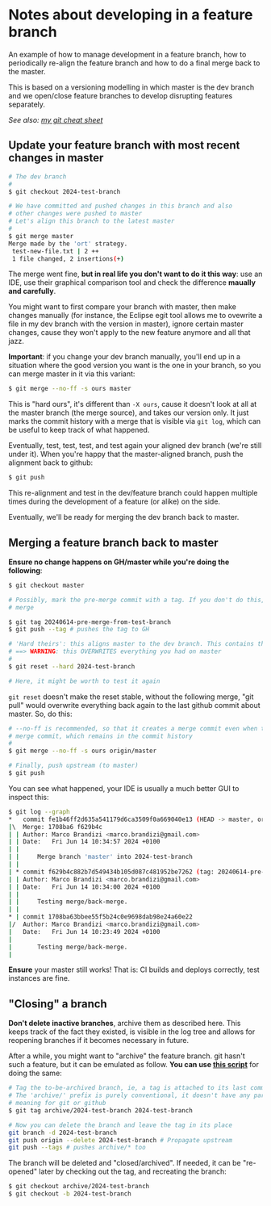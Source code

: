 # Notes about developing in a feature branch

An example of how to manage development in a feature branch, how to periodically re-align the feature branch and how to do a final merge back to the master.

This is based on a versioning modelling in which master is the dev branch and we open/close feature branches to develop disrupting features separately.

*See also: [my git cheat sheet](git-cheat-sheet.md)*

## Update your feature branch with most recent changes in master

```bash
# The dev branch
# 
$ git checkout 2024-test-branch

# We have committed and pushed changes in this branch and also
# other changes were pushed to master
# Let's align this branch to the latest master
# 
$ git merge master
Merge made by the 'ort' strategy.
 test-new-file.txt | 2 ++
 1 file changed, 2 insertions(+)
```

The merge went fine, **but in real life you don't want to do it this way**: use an IDE, use their graphical comparison tool and check the difference **maually and carefully**.

You might want to first compare your branch with master, then make changes manually (for instance, the Eclipse egit tool allows me to ovewrite a file in my dev branch with the version in master), ignore certain master changes, cause they won't apply to the new feature anymore and all that jazz.

**Important**: if you change your dev branch manually, you'll end up in a situation where the good version you want is the one in your branch, so you can merge master in it
via this variant:

```bash
$ git merge --no-ff -s ours master
```

This is "hard ours", it's different than `-X ours`, cause it doesn't look at all at the master branch (the merge source), and takes our version only. It just marks the commit history with a merge that is visible via `git log`, which can be useful to keep track of what happened.
 
 
Eventually, test, test, test, and test again your aligned dev branch (we're still under it). When you're happy that the master-aligned branch, push the alignment back to github:

```bash
$ git push
```

This re-alignment and test in the dev/feature branch could happen multiple times during the development of a feature (or alike) on the side.

Eventually, we'll be ready for merging the dev branch back to master.


## Merging a feature branch back to master

**Ensure no change happens on GH/master while you're doing the following**:

 
```bash
$ git checkout master

# Possibly, mark the pre-merge commit with a tag. If you don't do this, a date can usually be used to identify the last commit before 
# merge

$ git tag 20240614-pre-merge-from-test-branch
$ git push --tag # pushes the tag to GH

# 'Hard theirs': this aligns master to the dev branch. This contains the new feature + the latest master version
# ==> WARNING: this OVERWRITES everything you had on master
#
$ git reset --hard 2024-test-branch

# Here, it might be worth to test it again
```

`git reset` doesn't make the reset stable, without the following merge, "git pull" would overwrite everything back again to the last github commit about master. So, do this:

```bash
# --no-ff is recommended, so that it creates a merge commit even when the master history could be rebased, it allows you to give a message to the
# merge commit, which remains in the commit history
# 
$ git merge --no-ff -s ours origin/master

# Finally, push upstream (to master)
$ git push
```

You can see what happened, your IDE is usually a much better GUI to inspect this:

```bash
$ git log --graph
*   commit fe1b46ff2d635a541179d6ca3509f0a669040e13 (HEAD -> master, origin/master, origin/HEAD, origin/2024-test-branch, 2024-test-branch)
|\  Merge: 1708ba6 f629b4c
| | Author: Marco Brandizi <marco.brandizi@gmail.com>
| | Date:   Fri Jun 14 10:34:57 2024 +0100
| |
| |     Merge branch 'master' into 2024-test-branch
| |
| * commit f629b4c882b7d549434b105d087c481952be7262 (tag: 20240614-pre-merge-from-test-branch)
| | Author: Marco Brandizi <marco.brandizi@gmail.com>
| | Date:   Fri Jun 14 10:34:00 2024 +0100
| |
| |     Testing merge/back-merge.
| |
* | commit 1708ba63bbee55f5b24c0e9698dab98e24a60e22
|/  Author: Marco Brandizi <marco.brandizi@gmail.com>
|   Date:   Fri Jun 14 10:23:49 2024 +0100
|
|       Testing merge/back-merge.
|
```

**Ensure** your master still works! That is: CI builds and deploys correctly, test instances are fine.


## "Closing" a branch 

**Don't delete inactive branches**, archive them as described here. This keeps track of the fact they existed, is visible in the log tree and allows for reopening branches if it becomes necessary in future.

After a while, you might want to "archive" the feature branch. git hasn't such a feature, but it can be emulated as follow. **You can use [this script](git-utils/archive-label.sh)** for doing the same:

```bash
# Tag the to-be-archived branch, ie, a tag is attached to its last commit.
# The 'archive/' prefix is purely conventional, it doesn't have any particular
# meaning for git or github
$ git tag archive/2024-test-branch 2024-test-branch

# Now you can delete the branch and leave the tag in its place
git branch -d 2024-test-branch
git push origin --delete 2024-test-branch # Propagate upstream
git push --tags # pushes archive/* too
```

The branch will be deleted and "closed/archived". If needed, it can be "re-opened" later by checking out the tag, and recreating the branch:

```bash
$ git checkout archive/2024-test-branch
$ git checkout -b 2024-test-branch
```



